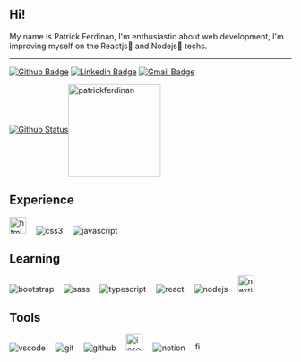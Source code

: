 
<!--
**patrickferdinan/patrickferdinan** is a ✨ _special_ ✨ repository because its `README.md` (this file) appears on your GitHub profile.

Here are some ideas to get you started:

- 🔭 I’m currently working on ...
- 🌱 I’m currently learning ...
- 👯 I’m looking to collaborate on ...
- 🤔 I’m looking for help with ...
- 💬 Ask me about ...
- 📫 How to reach me: ...
- 😄 Pronouns: ...
- ⚡ Fun fact: ...
-->
## Hi!

<p>My name is Patrick Ferdinan, I'm enthusiastic about web development, I'm improving myself on the Reactjs💜 and Nodejs💚 techs.</p>



---

[![Github Badge](https://img.shields.io/badge/-Github-000?style=flat-square&logo=Github&logoColor=white&link=https://github.com/patrickferdinan)](https://github.com/patrickferdinan)
[![Linkedin Badge](https://img.shields.io/badge/-LinkedIn-blue?style=flat-square&logo=Linkedin&logoColor=white&link=https://https://www.linkedin.com/in/patrick-ferdinan-73136815a/)](https://www.linkedin.com/in/patrick-ferdinan-73136815a/)
[![Gmail Badge](https://img.shields.io/badge/-Gmail-c14438?style=flat-square&logo=Gmail&logoColor=white&link=mailto:patrickferdinan@gmail.com)](mailto:patrickferdinan@gmail.com)


  [![Github Status](https://github-readme-stats.vercel.app/api?username=patrickferdinan&show_icons=true&title_color=00a6c0&icon_color=00a6c0&text_color=9f9f9f&bg_color=151515)](https://github.com/patrickferdinan/patrickferdinan)<img src="https://github-readme-stats.vercel.app/api/top-langs/?username=patrickferdinan&&langs_count=8&layout=compact&text_color=4654A3&title_color=F95B3D&bg_color=181925&icon_color=F95B3D" alt="patrickferdinan" height="165" align="center"/>

## Experience
  <img src="https://image.flaticon.com/icons/png/512/732/732212.png" width="30px" title="html5">&ensp;&ensp;
  <img src="https://img.icons8.com/color/30/000000/css3.png" title="css3"/>&ensp;&ensp;
  <img src="https://img.icons8.com/color/30/000000/javascript.png" title="javascript"/>&ensp;&ensp;
  
## Learning
  <img src="https://img.icons8.com/color/30/000000/bootstrap.png" title="bootstrap"/>&ensp;&ensp;
  <img src="https://img.icons8.com/color/30/000000/sass.png" title="sass"/>&ensp;&ensp;
  <img src="https://img.icons8.com/color/30/000000/typescript.png" title="typescript"/>&ensp;&ensp;
  <img src="https://img.icons8.com/plasticine/30/000000/react.png" title="react"/>&ensp;&ensp;
  <img src="https://img.icons8.com/color/30/000000/nodejs.png" title="nodejs"/>&ensp;&ensp;
  <img src="https://upload.wikimedia.org/wikipedia/commons/thumb/8/8e/Nextjs-logo.svg/1280px-Nextjs-logo.svg.png" width="30px" title="nextjs"/>&ensp;&ensp;
  
## Tools
  <img src="https://img.icons8.com/color/30/000000/visual-studio-code-2019.png" title="vscode"/>&ensp;&ensp;
  <img src="https://img.icons8.com/color/30/000000/git.png" title="git"/>&ensp;&ensp;
  <img src="https://img.icons8.com/material-sharp/30/000000/github.png" title="github"/>&ensp;&ensp;
  <img src="https://icons.iconarchive.com/icons/papirus-team/papirus-apps/512/insomnia-icon.png" width="30px" title="insomnia">&ensp;&ensp;
  <img src="https://img.icons8.com/color/30/000000/notion.png" title="notion"/>&ensp;&ensp;
  <img src="https://cdn.worldvectorlogo.com/logos/figma-1.svg" width="16px" title="figma">&ensp;&ensp;
  






